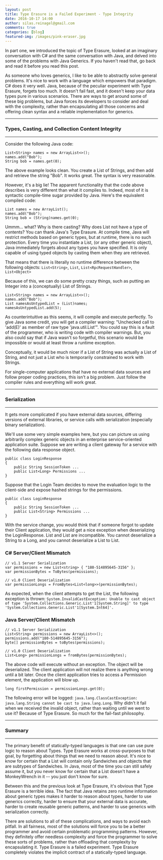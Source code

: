 ```yaml
---
layout: post
title: Type Erasure is a Failed Experiment - Type Integrity
date: 2016-10-17 14:00
author: silas.reinagel@gmail.com
comments: true
categories: [blog]
featured-img: /images/pink-eraser.jpg
---
```


In part one, we introduced the topic of Type Erasure, looked at an imaginary conversation with C# and the same conversation with Java, and delved into some of the problems with Java Generics. If you haven't read that, go back and read it before you read this post.  

As someone who loves generics, I like to be able to abstractly solve general problems. It's nice to work with a language which empowers that paradigm. C# does it very well. Java, because of the peculiar experiment with Type Erasure, forgets too much. It doesn't fail fast, and it doesn't keep your data types pure in various scenarios. There are ways to get around some of these big problems, but Java forces its developers to consider and deal with the complexity, rather than encapsulating all those concerns and offering clean syntax and a reliable implementation for generics. 

---- 

### Types, Casting, and Collection Content Integrity

----

Consider the following Java code:

```
List<String> names = new ArrayList<>();
names.add("Bob");
String bob = names.get(0); 
```

The above example looks clean. You create a List of Strings, and then add and retrieve the string "Bob". It works great. The syntax is very reasonable. 

However, it's a big lie! The apparent functionality that the code above describes is very different than what it compiles to. Indeed, most of it is syntactic compile-time sugar provided by Java. Here's the equivalent compiled code:

```
List names = new ArrayList();
names.add("Bob");
String bob = (String)names.get(0);
```

Ummm... what? Why is there casting? Why does List not have a type of contents? You can thank Java's Type Erasure. At compile time, Java will restrict methods based on generic types, but at runtime, there is no such protection. Every time you instantiate a List, (or any other generic object), Java immediately forgets about any types you have specified. It is only capable of using typed objects by casting them when they are retrieved. 

That means that there is literally no runtime difference between the following objects: `List<String>`, `List`, `List<RpcRequestHandler>`, `List<Object>`

Because of this, we can do some pretty crazy things, such as putting an Integer into a (conceptually) List of Strings.

```
List<String> names = new ArrayList<>();
names.add("Bob");
List namesAsUntypedList = (List)names;
namesAsUntypedList.add(5);
```

As counterintuitive as this seems, it will compile and execute perfectly. To give Java some credit, you will get a compiler warning: "Unchecked call to 'add(E)' as member of raw type 'java.util.List'". You could say this is a fault of the programmer, who is writing code with compiler warnings. But, you also could say that if Java wasn't so forgetful, this scenario would be impossible or would at least throw a runtime exception. 

Conceptually, it would be much nicer if a List of String was actually a List of String, and not just a List who is temporarily constrained to work with Strings.

For single-computer applications that have no external data sources and follow proper coding practices, this isn't a big problem. Just follow the compiler rules and everything will work great. 

----

### Serialization

----

It gets more complicated if you have external data sources, differing versions of external libraries, or service calls with serialization (especially binary serialization). 

We'll use some very simple examples here, but you can picture us using arbitrarily complex generic objects in an enterprise service-oriented application suite. Suppose we are writing a client gateway for a service with the following data response object. 

```
public class LoginResponse
{
    public String SessionToken ...
	public List<Long> Permissions ...
}
```

Suppose that the Login Team decides to move the evaluation logic to the client-side and expose hashed strings for the permissions.

```
public class LoginResponse
{
    public String SessionToken ...
	public List<String> Permissions ...
}
```

With the service change, you would think that if someone forgot to update their Client application, they would get a nice exception when deserializing the LoginResponse. List<Long> and List<String> are incompatible. You cannot deserialize a String to a Long, and you cannot deserialize a List<String> to List<Long>.

### C# Server/Client Mismatch

```
// v1.1 Server Serialization
var permissions = new List<string> { "180-514895645-3156" };
var permissionBytes = ToBytes(permissions);

// v1.0 Client Deserialization
var permissionLongs = FromBytes<List<long>>(permissionBytes);
```

As expected, when the client attempts to get the List<long>, the following exception is thrown: `System.InvalidCastException: Unable to cast object of type 'System.Collections.Generic.List'1[System.String]' to type 'System.Collections.Generic.List'1[System.Int64]'.`

### Java Server/Client Mismatch

```
// v1.1 Server Serialization
List<String> permissions = new ArrayList<>();
permissions.add("180-514895645-3156");
byte[] permissionBytes = toBytes(permissions);

// v1.0 Client Deserialization
List<Long> permissionLongs = fromBytes(permissionBytes);
```

The above code will execute without an exception. The object will be deserialized. The client application will not realize there is anything wrong until a bit later. Once the client application tries to access a Permission element, the application will blow up.

```
long firstPermission = permissionLongs.get(0);
```

The following error will be logged: `java.lang.ClassCastException: java.lang.String cannot be cast to java.lang.Long`. Why didn't it fail when we received the invalid object, rather than waiting until we went to use it? Because of Type Erasure. So much for the fail-fast philosophy.

----

### Summary

----

The primary benefit of statically-typed languages is that one can use pure logic to reason about Types. Type Erasure works at cross-purposes to that goal, by forgetting about things that we need to reason about. It's nice to know for certain that a List<Sandwich> will contain only Sandwiches and objects that are subtypes of Sandwiches. In Java, most of the time you can still safely assume it, but you never know for certain that a List<Sandwich> doesn't have a MonkeyWrench in it -- you just don't know for sure. 

Between this and the previous look at Type Erasure, it's obvious that Type Erasure is a terrible idea. The fact that Java retains zero runtime information about generic types makes it harder to reason about types, harder to use generics correctly, harder to ensure that your external data is accurate, harder to create reusable generic patterns, and harder to use generics with serialization correctly. 

There are solutions to all of these complications, and ways to avoid each pitfall. In all fairness, most of the solutions will force you to be a better programmer and avoid certain problematic programming patterns. However, they definitely offer needless complexity and force the programmer to solve these sorts of problems, rather than offloading that complexity by encapsulating it. Type Erasure is a failed experiment. Type Erasure completely violates the implicit contract of a statically-typed language. 